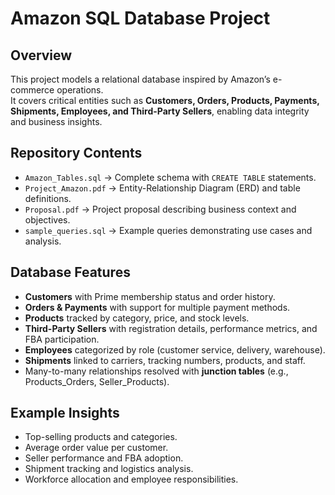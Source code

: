 # Amazon SQL Database Project

## Overview
This project models a relational database inspired by Amazon’s e-commerce operations.  
It covers critical entities such as **Customers, Orders, Products, Payments, Shipments, Employees, and Third-Party Sellers**, enabling data integrity and business insights.

## Repository Contents
- `Amazon_Tables.sql` → Complete schema with `CREATE TABLE` statements.
- `Project_Amazon.pdf` → Entity-Relationship Diagram (ERD) and table definitions.
- `Proposal.pdf` → Project proposal describing business context and objectives.
- `sample_queries.sql` → Example queries demonstrating use cases and analysis.

## Database Features
- **Customers** with Prime membership status and order history.
- **Orders & Payments** with support for multiple payment methods.
- **Products** tracked by category, price, and stock levels.
- **Third-Party Sellers** with registration details, performance metrics, and FBA participation.
- **Employees** categorized by role (customer service, delivery, warehouse).
- **Shipments** linked to carriers, tracking numbers, products, and staff.
- Many-to-many relationships resolved with **junction tables** (e.g., Products_Orders, Seller_Products).

## Example Insights
- Top-selling products and categories.
- Average order value per customer.
- Seller performance and FBA adoption.
- Shipment tracking and logistics analysis.
- Workforce allocation and employee responsibilities.


